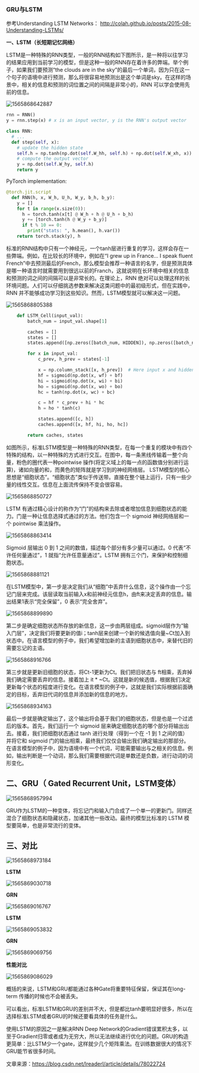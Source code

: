 ### GRU与LSTM

参考Understanding LSTM Networks：  http://colah.github.io/posts/2015-08-Understanding-LSTMs/

**一、LSTM（长短期记忆网络）**

LSTM是一种特殊的RNN类型，一般的RNN结构如下图所示，是一种将以往学习的结果应用到当前学习的模型，但是这种一般的RNN存在着许多的弊端。举个例子，如果我们要预测“the clouds are in the sky”的最后一个单词，因为只在这一个句子的语境中进行预测，那么将很容易地预测出是这个单词是sky。在这样的场景中，相关的信息和预测的词位置之间的间隔是非常小的，RNN 可以学会使用先前的信息。   

![1565868642887](D:\Notes\raw_images\1565868642887.png)

```python
rnn = RNN()
y = rnn.step(x) # x is an input vector, y is the RNN's output vector

class RNN:
  # ...
  def step(self, x):
    # update the hidden state
    self.h = np.tanh(np.dot(self.W_hh, self.h) + np.dot(self.W_xh, x))
    # compute the output vector
    y = np.dot(self.W_hy, self.h)
    return y
```

PyTorch implementation:

```python
@torch.jit.script
  def RNN(h, x, W_h, U_h, W_y, b_h, b_y):
    y = []
    for t in range(x.size(0)):
      h = torch.tanh(x[t] @ W_h + h @ U_h + b_h)
      y += [torch.tanh(h @ W_y + b_y)]
      if t % 10 == 0:
        print("stats: ", h.mean(), h.var())
    return torch.stack(y), h
```

标准的RNN结构中只有一个神经元，一个tanh层进行重复的学习，这样会存在一些弊端。例如，在比较长的环境中，例如在“I grew up in France… I speak fluent French”中去预测最后的French，那么模型会推荐一种语言的名字，但是预测具体是哪一种语言时就需要用到很远以前的Franch，这就说明在长环境中相关的信息和预测的词之间的间隔可以是非常长的。在理论上，RNN 绝对可以处理这样的长环境问题。人们可以仔细挑选参数来解决这类问题中的最初级形式，但在实践中，RNN 并不能够成功学习到这些知识。然而，LSTM模型就可以解决这一问题。 

![1565868805388](D:\Notes\raw_images\1565868805388.png)

```python
    def LSTM_Cell(input_val):
        batch_num = input_val.shape[1]

        caches = []
        states = []
        states.append([np.zeros([batch_num, HIDDEN]), np.zeros([batch_num, HIDDEN])])

        for x in input_val:
            c_prev, h_prev = states[-1]

            x = np.column_stack([x, h_prev])  # Here input x and hidden state should stack.
            hf = sigmoid(np.dot(x, wf) + bf)
            hi = sigmoid(np.dot(x, wi) + bi)
            ho = sigmoid(np.dot(x, wo) + bo)
            hc = tanh(np.dot(x, wc) + bc)

            c = hf * c_prev + hi * hc
            h = ho * tanh(c)

            states.append([c, h])
            caches.append([x, hf, hi, ho, hc])

        return caches, states
```

如图所示，标准LSTM模型是一种特殊的RNN类型，在每一个重复的模块中有四个特殊的结构，以一种特殊的方式进行交互。在图中，每一条黑线传输着一整个向量，粉色的圈代表一种pointwise 操作(将定义域上的每一点的函数值分别进行运算)，诸如向量的和，而黄色的矩阵就是学习到的神经网络层。  LSTM模型的核心思想是“细胞状态”。“细胞状态”类似于传送带。直接在整个链上运行，只有一些少量的线性交互。信息在上面流传保持不变会很容易。 

![1565868850727](D:\Notes\raw_images\1565868850727.png)

 LSTM 有通过精心设计的称作为“门”的结构来去除或者增加信息到细胞状态的能力。门是一种让信息选择式通过的方法。他们包含一个 sigmoid 神经网络层和一个 pointwise 乘法操作。   

![1565868863414](D:\Notes\raw_images\1565868863414.png)

 Sigmoid 层输出 0 到 1 之间的数值，描述每个部分有多少量可以通过。0 代表“不许任何量通过”，1 就指“允许任意量通过”。LSTM 拥有三个门，来保护和控制细胞状态。 

![1565868881121](D:\Notes\raw_images\1565868881121.png)

 在LSTM模型中，第一步是决定我们从“细胞”中丢弃什么信息，这个操作由一个忘记门层来完成。该层读取当前输入x和前神经元信息h，由ft来决定丢弃的信息。输出结果1表示“完全保留”，0 表示“完全舍弃”。 

![1565868899890](D:\Notes\raw_images\1565868899890.png)

 第二步是确定细胞状态所存放的新信息，这一步由两层组成。sigmoid层作为“输入门层”，决定我们将要更新的值i；tanh层来创建一个新的候选值向量~Ct加入到状态中。在语言模型的例子中，我们希望增加新的主语到细胞状态中，来替代旧的需要忘记的主语。 

![1565868916766](D:\Notes\raw_images\1565868916766.png)

 第三步就是更新旧细胞的状态，将Ct-1更新为Ct。我们把旧状态与 ft相乘，丢弃掉我们确定需要丢弃的信息。接着加上 it * ~Ct。这就是新的候选值，根据我们决定更新每个状态的程度进行变化。在语言模型的例子中，这就是我们实际根据前面确定的目标，丢弃旧代词的信息并添加新的信息的地方。 

![1565868934163](D:\Notes\raw_images\1565868934163.png)

 最后一步就是确定输出了，这个输出将会基于我们的细胞状态，但是也是一个过滤后的版本。首先，我们运行一个 sigmoid 层来确定细胞状态的哪个部分将输出出去。接着，我们把细胞状态通过 tanh 进行处理（得到一个在 -1 到 1 之间的值）并将它和 sigmoid 门的输出相乘，最终我们仅仅会输出我们确定输出的那部分。在语言模型的例子中，因为语境中有一个代词，可能需要输出与之相关的信息。例如，输出判断是一个动词，那么我们需要根据代词是单数还是负数，进行动词的词形变化。

## 二、GRU（ Gated Recurrent Unit，LSTM变体）

![1565868957994](D:\Notes\raw_images\1565868957994.png)

GRU作为LSTM的一种变体，将忘记门和输入门合成了一个单一的更新门。同样还混合了细胞状态和隐藏状态，加诸其他一些改动。最终的模型比标准的 LSTM 模型要简单，也是非常流行的变体。

## 三、对比

![1565868973184](D:\Notes\raw_images\1565868973184.png)

**LSTM** 

![1565869030718](D:\Notes\raw_images\1565869030718.png)

**GRN** 

![1565869016767](D:\Notes\raw_images\1565869016767.png)

**LSTM** 

![1565869053832](D:\Notes\raw_images\1565869053832.png)

**GRN**

![1565869069756](D:\Notes\raw_images\1565869069756.png)

**性能对比**

![1565869086029](D:\Notes\raw_images\1565869086029.png)

概括的来说，LSTM和GRU都能通过各种Gate将重要特征保留，保证其在long-term 传播的时候也不会被丢失。 

可以看出，标准LSTM和GRU的差别并不大，但是都比tanh要明显好很多，所以在选择标准LSTM或者GRU的时候还要看具体的任务是什么。 

使用LSTM的原因之一是解决RNN Deep Network的Gradient错误累积太多，以至于Gradient归零或者成为无穷大，所以无法继续进行优化的问题。GRU的构造更简单：比LSTM少一个gate，这样就少几个矩阵乘法。在训练数据很大的情况下GRU能节省很多时间。

文章来源：https://blog.csdn.net/lreaderl/article/details/78022724 
